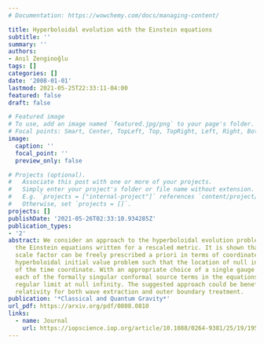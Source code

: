 ```yaml
---
# Documentation: https://wowchemy.com/docs/managing-content/

title: Hyperboloidal evolution with the Einstein equations
subtitle: ''
summary: ''
authors:
- Anıl Zenginoğlu
tags: []
categories: []
date: '2008-01-01'
lastmod: 2021-05-25T22:33:11-04:00
featured: false
draft: false

# Featured image
# To use, add an image named `featured.jpg/png` to your page's folder.
# Focal points: Smart, Center, TopLeft, Top, TopRight, Left, Right, BottomLeft, Bottom, BottomRight.
image:
  caption: ''
  focal_point: ''
  preview_only: false

# Projects (optional).
#   Associate this post with one or more of your projects.
#   Simply enter your project's folder or file name without extension.
#   E.g. `projects = ["internal-project"]` references `content/project/deep-learning/index.md`.
#   Otherwise, set `projects = []`.
projects: []
publishDate: '2021-05-26T02:33:10.934285Z'
publication_types:
- '2'
abstract: We consider an approach to the hyperboloidal evolution problem based on
  the Einstein equations written for a rescaled metric. It is shown that a conformal
  scale factor can be freely prescribed a priori in terms of coordinates in a well-posed
  hyperboloidal initial value problem such that the location of null infinity is independent
  of the time coordinate. With an appropriate choice of a single gauge source function
  each of the formally singular conformal source terms in the equations attains a
  regular limit at null infinity. The suggested approach could be beneficial in numerical
  relativity for both wave extraction and outer boundary treatment.
publication: '*Classical and Quantum Gravity*'
url_pdf: https://arxiv.org/pdf/0808.0810
links:
  - name: Journal
    url: https://iopscience.iop.org/article/10.1088/0264-9381/25/19/195025/meta
---
```

